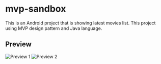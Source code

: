 # mvp-sandbox
This is an Android project that is showing latest movies list. This project using MVP design pattern and Java language.

## Preview
![Preview 1](https://raw.githubusercontent.com/hasaneljabir/mvp-sandbox/master/preview/preview-01.png)
![Preview 2](https://raw.githubusercontent.com/hasaneljabir/mvp-sandbox/master/preview/preview-02.png)
